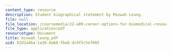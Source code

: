 ```yaml
---
content_type: resource
description: Student biographical statement by Minwah Leung.
file: null
file_location: /coursemedia/22-a09-career-options-for-biomedical-research-fall-2006/82d1a46a1e268a66fbe8dc4f5c5ef003_minwah_leung.pdf
file_type: application/pdf
resourcetype: Document
title: minwah_leung.pdf
uid: 82d1a46a-1e26-8a66-fbe8-dc4f5c5ef003
---
```

